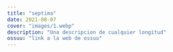 ```yaml
---
title: "septima"
date: 2021-08-07
cover: "images/1.webp"
description: "Una descripcion de cualquier longitud"
ossuu: "link a la web de ossuu"
---
```


